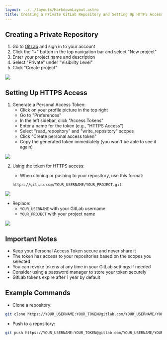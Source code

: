 ```yaml
---
layout: ../../layouts/MarkdownLayout.astro
title: Creating a Private GitLab Repository and Setting Up HTTPS Access
---
```





## Creating a Private Repository

1. Go to [GitLab](https://gitlab.com) and sign in to your account
2. Click the "+" button in the top navigation bar and select "New project"
3. Enter your project name and description
4. Select "Private" under "Visibility Level"
5. Click "Create project"

![](/images/gitlab_create_repository.png)

## Setting Up HTTPS Access

1. Generate a Personal Access Token:
   - Click on your profile picture in the top right
   - Go to "Preferences"
   - In the left sidebar, click "Access Tokens"
   - Enter a name for the token (e.g., "HTTPS Access")
   - Select "read_repository" and "write_repository" scopes
   - Click "Create personal access token"
   - Copy the generated token immediately (you won't be able to see it again)

![](/images/gitlab_create_token_properties.png)

2. Using the token for HTTPS access:
   - When cloning or pushing to your repository, use this format:

   `https://gitlab.com/YOUR_USERNAME/YOUR_PROJECT.git`

![](/images/gitlab_test_notes.png)


   - Replace:
     - `YOUR_USERNAME` with your GitLab username     
     - `YOUR_PROJECT` with your project name

![](/images/gitlab_use_credentials.png)

## Important Notes

- Keep your Personal Access Token secure and never share it
- The token has access to your repositories based on the scopes you selected
- You can revoke tokens at any time in your GitLab settings if needed
- Consider using a password manager to store your token securely
- GitLab tokens expire after 1 year by default

## Example Commands

- Clone a repository:

```bash
git clone https://YOUR_USERNAME:YOUR_TOKEN@gitlab.com/YOUR_USERNAME/YOUR_PROJECT.git
```

- Push to a repository:

```bash
git push https://YOUR_USERNAME:YOUR_TOKEN@gitlab.com/YOUR_USERNAME/YOUR_PROJECT.git
```
